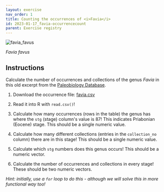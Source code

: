 ```yaml
---
layout: exercise 
nav_order: 1
title: Counting the occurrences of <i>Favia</i>
id: 2023-01-17_favia-occurrencecount
parent: Exercise registry
---
```



![favia_favus]({{site.url}}{{site.baseurl}}/images/favia_favus.jpg)

*Favia favus*


## Instructions

Calculate the number of occurrences and collections of the genus *Favia* in this old excerpt from the [Paleobiology Database](www.paleobiodb.org).
1. Download the occurrence file: [favia.csv]({{site.url}}{{site.baseurl}}/download/favia.csv)

2. Read it into R with `read.csv()`!

3. Calculate how many occurrences (rows in the table) the genus has where the `stg` (stage) column's value is 87! This indicates Priabonian (Eocene) stage. This should be a single numeric value.

4. Calculate how many different collections (entries in the `collection_no` column) there are in this stage! This should be a single numeric value.

5. Calculate which `stg` numbers does this genus occurs! This should be a numeric vector.

6. Calculate the number of occurrences and collections in every stage! These should be two numeric vectors.

*Hint: initially, use a `for` loop to do this - although we will solve this in more functional way too!*





